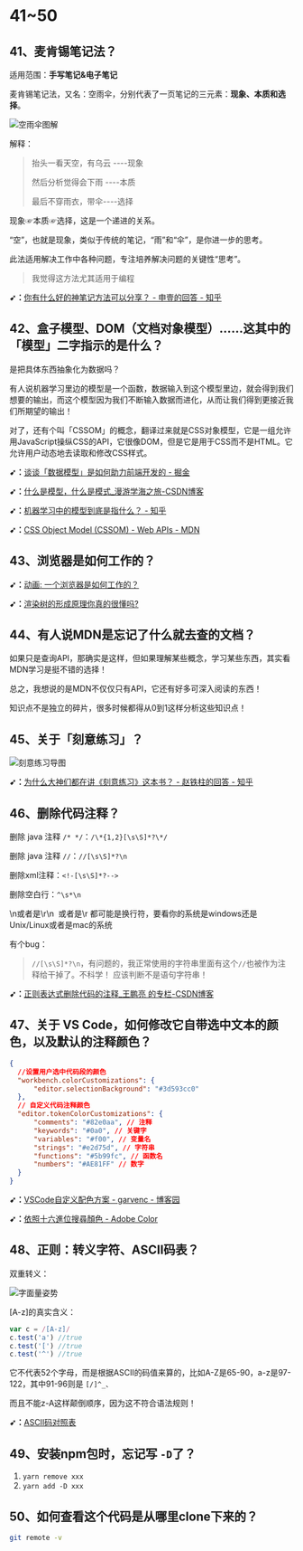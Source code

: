 # 41~50

## 41、麦肯锡笔记法？

适用范围：**手写笔记&电子笔记**

麦肯锡笔记法，又名：空雨伞，分别代表了一页笔记的三元素：**现象、本质和选择**。

![空雨伞图解](assets/img/2019-12-25-13-10-46.png)

解释：

> 抬头一看天空，有乌云 ----现象
>
>然后分析觉得会下雨 ----本质
>
>最后不穿雨衣，带伞----选择

现象☞本质☞选择，这是一个递进的关系。

“空”，也就是现象，类似于传统的笔记，“雨”和“伞”，是你进一步的思考。

此法适用解决工作中各种问题，专注培养解决问题的关键性“思考”。

> 我觉得这方法尤其适用于编程

**➹：**[你有什么好的神笔记方法可以分享？ - 申壹的回答 - 知乎](https://www.zhihu.com/question/62737299/answer/890647386)

## 42、盒子模型、DOM（文档对象模型）……这其中的「模型」二字指示的是什么？

是把具体东西抽象化为数据吗？

有人说机器学习里边的模型是一个函数，数据输入到这个模型里边，就会得到我们想要的输出，而这个模型因为我们不断输入数据而进化，从而让我们得到更接近我们所期望的输出！

对了，还有个叫「CSSOM」的概念，翻译过来就是CSS对象模型，它是一组允许用JavaScript操纵CSS的API，它很像DOM，但是它是用于CSS而不是HTML。它允许用户动态地去读取和修改CSS样式。

**➹：**[谈谈「数据模型」是如何助力前端开发的 - 掘金](https://juejin.im/post/5d410e85f265da03dd3d4ee8)

**➹：**[什么是模型，什么是模式_漫游学海之旅-CSDN博客](https://blog.csdn.net/gdp12315_gu/article/details/50527069)

**➹：**[机器学习中的模型到底是指什么？ - 知乎](https://www.zhihu.com/question/285520177)

**➹：**[CSS Object Model (CSSOM) - Web APIs - MDN](https://developer.mozilla.org/en-US/docs/Web/API/CSS_Object_Model)


## 43、浏览器是如何工作的？

**➹：**[动画: 一个浏览器是如何工作的？](https://mp.weixin.qq.com/s/3GEoQ24yQl7qfrL3QPsamg)

**➹：**[渲染树的形成原理你真的很懂吗?](https://www.lagou.com/lgeduarticle/59076.html)

## 44、有人说MDN是忘记了什么就去查的文档？

如果只是查询API，那确实是这样，但如果理解某些概念，学习某些东西，其实看MDN学习是挺不错的选择！

总之，我想说的是MDN不仅仅只有API，它还有好多可深入阅读的东西！

知识点不是独立的碎片，很多时候都得从0到1这样分析这些知识点！

## 45、关于「刻意练习」？

![刻意练习导图](assets/img/2019-12-29-16-29-47.png)

**➹：**[为什么大神们都在讲《刻意练习》这本书？ - 赵铁柱的回答 - 知乎](https://www.zhihu.com/question/65785362/answer/433151047)

## 46、删除代码注释？

删除 java 注释 `/* */`：`/\*{1,2}[\s\S]*?\*/`

删除 java 注释 `//`：`//[\s\S]*?\n`

删除xml注释：`<!-[\s\S]*?-->`

删除空白行：`^\s*\n`

\n或者是\r\n  或者是\r 都可能是换行符，要看你的系统是windows还是Unix/Linux或者是mac的系统

有个bug：

> `//[\s\S]*?\n`，有问题的，我正常使用的字符串里面有这个`//`也被作为注释给干掉了。不科学！ 应该判断不是语句字符串！

**➹：**[正则表达式删除代码的注释_王鹏亮 的专栏-CSDN博客](https://blog.csdn.net/conquer0715/article/details/14446463)

## 47、关于 VS Code，如何修改它自带选中文本的颜色，以及默认的注释颜色？

``` json
{
  //设置用户选中代码段的颜色
  "workbench.colorCustomizations": {
      "editor.selectionBackground": "#3d593cc0"
  },
  // 自定义代码注释颜色
  "editor.tokenColorCustomizations": {
      "comments": "#82e0aa", // 注释
      "keywords": "#0a0", // 关键字
      "variables": "#f00", // 变量名
      "strings": "#e2d75d", // 字符串
      "functions": "#5b99fc", // 函数名
      "numbers": "#AE81FF" // 数字
  }
}
```

**➹：**[VSCode自定义配色方案 - garvenc - 博客园](https://www.cnblogs.com/garvenc/p/vscode_customize_color_theme.html)

**➹：**[依照十六進位搜尋顏色 - Adobe Color](https://color.adobe.com/zh/search?q=summer)

## 48、正则：转义字符、ASCII码表？

双重转义：

![字面量姿势](assets/img/2020-01-03-16-07-30.png)

[A-z]的真实含义：

``` js
var c = /[A-z]/ 
c.test('a') //true
c.test('[') //true
c.test('^') //true
```

它不代表52个字母，而是根据ASCII的码值来算的，比如A-Z是65-90，a-z是97-122，其中91-96则是 `[/]^_、`

而且不能z-A这样颠倒顺序，因为这不符合语法规则！

**➹：**[ASCII码对照表](https://tool.oschina.net/commons?type=4)

## 49、安装npm包时，忘记写 `-D`了？

1. `yarn remove xxx`
2. `yarn add -D xxx`

## 50、如何查看这个代码是从哪里clone下来的？

``` bash
git remote -v
```



